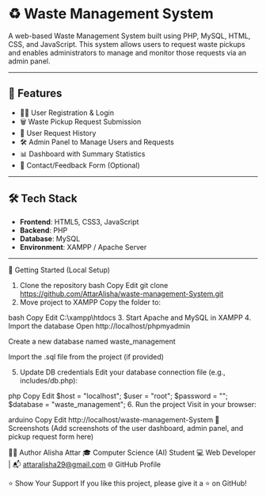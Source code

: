 # ♻️ Waste Management System

A web-based Waste Management System built using PHP, MySQL, HTML, CSS, and JavaScript. This system allows users to request waste pickups and enables administrators to manage and monitor those requests via an admin panel.

---

## 🌟 Features

- 🧍‍♀️ User Registration & Login
- 🗑️ Waste Pickup Request Submission
- 📜 User Request History
- 🛠️ Admin Panel to Manage Users and Requests
- 📊 Dashboard with Summary Statistics
- 📩 Contact/Feedback Form (Optional)

---

## 🛠️ Tech Stack

- **Frontend**: HTML5, CSS3, JavaScript
- **Backend**: PHP
- **Database**: MySQL
- **Environment**: XAMPP / Apache Server

---


🚀 Getting Started (Local Setup)
1. Clone the repository
bash
Copy
Edit
git clone https://github.com/AttarAlisha/waste-management-System.git
2. Move project to XAMPP
Copy the folder to:

bash
Copy
Edit
C:\xampp\htdocs
3. Start Apache and MySQL in XAMPP
4. Import the database
Open http://localhost/phpmyadmin

Create a new database named waste_management

Import the .sql file from the project (if provided)

5. Update DB credentials
Edit your database connection file (e.g., includes/db.php):

php
Copy
Edit
$host = "localhost";
$user = "root";
$password = "";
$database = "waste_management";
6. Run the project
Visit in your browser:

arduino
Copy
Edit
http://localhost/waste-management-System
📸 Screenshots
(Add screenshots of the user dashboard, admin panel, and pickup request form here)

🙋‍♀️ Author
Alisha Attar
🎓 Computer Science (AI) Student
💻 Web Developer | 📬 attaralisha29@gmail.com
🌐 GitHub Profile

⭐ Show Your Support
If you like this project, please give it a ⭐ on GitHub!

